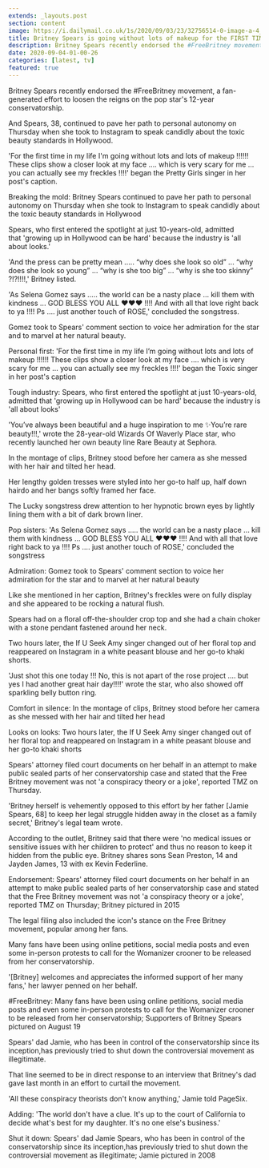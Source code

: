 ```yaml
---
extends: _layouts.post
section: content
image: https://i.dailymail.co.uk/1s/2020/09/03/23/32756514-0-image-a-4_1599173870892.jpg 
title: Britney Spears is going without lots of makeup for the FIRST TIME and says it is very scary 
description: Britney Spears recently endorsed the #FreeBritney movement, a fan-generated effort to loosen the reigns on the pop stars 12-year conservatorship. 
date: 2020-09-04-01-00-26 
categories: [latest, tv] 
featured: true 
--- 
```

Britney Spears recently endorsed the #FreeBritney movement, a fan-generated effort to loosen the reigns on the pop star's 12-year conservatorship.

And Spears, 38, continued to pave her path to personal autonomy on Thursday when she took to Instagram to speak candidly about the toxic beauty standards in Hollywood. 

'For the first time in my life I'm going without lots and lots of makeup !!!!!! These clips show a closer look at my face …. which is very scary for me ... you can actually see my freckles !!!!' began the Pretty Girls singer in her post's caption.

Breaking the mold: Britney Spears continued to pave her path to personal autonomy on Thursday when she took to Instagram to speak candidly about the toxic beauty standards in Hollywood

Spears, who first entered the spotlight at just 10-years-old, admitted that 'growing up in Hollywood can be hard' because the industry is 'all about looks.'

'And the press can be pretty mean ….. “why does she look so old” ... “why does she look so young” ... “why is she too big” ... “why is she too skinny” ?!?!!!!,' Britney listed.  

'As Selena Gomez says ….. the world can be a nasty place ... kill them with kindness ... GOD BLESS YOU ALL ❤️❤️❤️ !!!! And with all that love right back to ya !!!! Ps …. just another touch of ROSE,' concluded the songstress.

Gomez took to Spears' comment section to voice her admiration for the star and to marvel at her natural beauty.

Personal first: 'For the first time in my life I’m going without lots and lots of makeup !!!!!! These clips show a closer look at my face …. which is very scary for me ... you can actually see my freckles !!!!' began the Toxic singer in her post's caption

Tough industry: Spears, who first entered the spotlight at just 10-years-old, admitted that 'growing up in Hollywood can be hard' because the industry is 'all about looks'

'You’ve always been beautiful and a huge inspiration to me ✨You’re rare beauty!!!,' wrote the 28-year-old Wizards Of Waverly Place star, who recently launched her own beauty line Rare Beauty at Sephora.

In the montage of clips, Britney stood before her camera as she messed with her hair and tilted her head.

Her lengthy golden tresses were styled into her go-to half up, half down hairdo and her bangs softly framed her face. 

The Lucky songstress drew attention to her hypnotic brown eyes by lightly lining them with a bit of dark brown liner.

Pop sisters: 'As Selena Gomez says ….. the world can be a nasty place ... kill them with kindness ... GOD BLESS YOU ALL ❤️❤️❤️ !!!! And with all that love right back to ya !!!! Ps …. just another touch of ROSE,' concluded the songstress

Admiration: Gomez took to Spears' comment section to voice her admiration for the star and to marvel at her natural beauty

Like she mentioned in her caption, Britney's freckles were on fully display and she appeared to be rocking a natural flush. 

Spears had on a floral off-the-shoulder crop top and she had a chain choker with a stone pendant fastened around her neck.

Two hours later, the If U Seek Amy singer changed out of her floral top and reappeared on Instagram in a white peasant blouse and her go-to khaki shorts.

'Just shot this one today !!! No, this is not apart of the rose project .... but yes I had another great hair day!!!!' wrote the star, who also showed off sparkling belly button ring.

Comfort in silence: In the montage of clips, Britney stood before her camera as she messed with her hair and tilted her head

Looks on looks: Two hours later, the If U Seek Amy singer changed out of her floral top and reappeared on Instagram in a white peasant blouse and her go-to khaki shorts

Spears' attorney filed court documents on her behalf in an attempt to make public sealed parts of her conservatorship case and stated that the Free Britney movement was not 'a conspiracy theory or a joke', reported TMZ on Thursday.  

'Britney herself is vehemently opposed to this effort by her father [Jamie Spears, 68] to keep her legal struggle hidden away in the closet as a family secret,' Britney's legal team wrote. 

According to the outlet, Britney said that there were 'no medical issues or sensitive issues with her children to protect' and thus no reason to keep it hidden from the public eye. Britney shares sons Sean Preston, 14 and Jayden James, 13 with ex Kevin Federline.

Endorsement: Spears' attorney filed court documents on her behalf in an attempt to make public sealed parts of her conservatorship case and stated that the Free Britney movement was not 'a conspiracy theory or a joke', reported TMZ on Thursday; Britney pictured in 2015

The legal filing also included the icon's stance on the Free Britney movement, popular among her fans.

Many fans have been using online petitions, social media posts and even some in-person protests to call for the Womanizer crooner to be released from her conservatorship.

'[Britney] welcomes and appreciates the informed support of her many fans,' her lawyer penned on her behalf.

#FreeBritney: Many fans have been using online petitions, social media posts and even some in-person protests to call for the Womanizer crooner to be released from her conservatorship; Supporters of Britney Spears pictured on August 19

Spears' dad Jamie, who has been in control of the conservatorship since its inception,has previously tried to shut down the controversial movement as illegitimate.

That line seemed to be in direct response to an interview that Britney's dad gave last month in an effort to curtail the movement.

'All these conspiracy theorists don't know anything,' Jamie told PageSix.

Adding: 'The world don't have a clue. It's up to the court of California to decide what's best for my daughter. It's no one else's business.' 

Shut it down: Spears' dad Jamie Spears, who has been in control of the conservatorship since its inception,has previously tried to shut down the controversial movement as illegitimate; Jamie pictured in 2008

